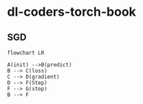 # dl-coders-torch-book

## SGD

```mermaid
flowchart LR

A(init) -->B(predict)
B --> C(loss)
C --> D(gradient)
D --> F(Step)
F --> G(stop)
B --> F
```
